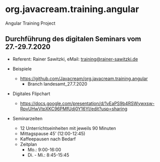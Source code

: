 # org.javacream.training.angular
Angular Training Project

## Durchführung des digitalen Seminars vom 27.-29.7.2020

* Referent: Rainer Sawitzki, eMail: training@rainer-sawitzki.de

* Beispiele
  * https://github.com/Javacream/org.javacream.training.angular
    *  Branch landesamt_27.7.2020
    
* Digitales Flipchart
  * https://docs.google.com/presentation/d/1vEaPS9b4RSWywxsw-RpvUHwVtpXKC96PMfUdj0Y16YI/edit?usp=sharing

* Seminarzeiten
  * 12 Unterrichtseinheiten mit jeweils 90 Minuten
  * Mittagspause 45’ (12:00-12:45)
  * Kaffeepausen nach Bedarf
  * Zeitplan 
    * Mo.:        9:00-16:00
    * Di. - Mi.:  8:45-15:45
